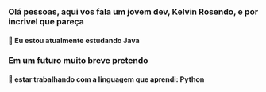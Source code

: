 ### Olá pessoas, aqui vos fala um jovem dev, Kelvin Rosendo, e por incrivel que pareça
#### 🌱 Eu estou atualmente estudando Java 

### Em um futuro muito breve pretendo
#### 🔭 estar trabalhando com a linguagem que aprendi: Python 
<!--
**kelvinRosendo/kelvinRosendo** is a ✨ _special_ ✨ repository because its `README.md` (this file) appears on your GitHub profile.

Here are some ideas to get you started:

- 🔭 I’m currently working on ...
- 🌱 I’m currently learning ...
- 👯 I’m looking to collaborate on ...
- 🤔 I’m looking for help with ...
- 💬 Ask me about ...
- 📫 How to reach me: ...
- 😄 Pronouns: ...
- ⚡ Fun fact: ...
-->
